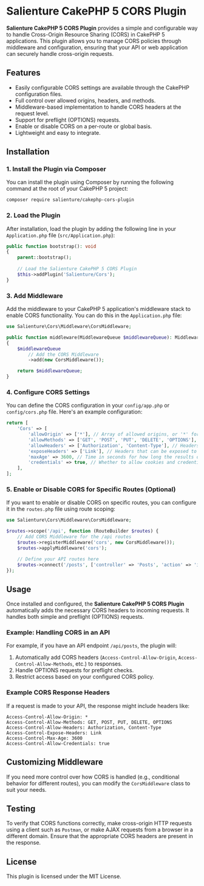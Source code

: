 
# Salienture CakePHP 5 CORS Plugin

**Salienture CakePHP 5 CORS Plugin** provides a simple and configurable way to handle Cross-Origin Resource Sharing (CORS) in CakePHP 5 applications. This plugin allows you to manage CORS policies through middleware and configuration, ensuring that your API or web application can securely handle cross-origin requests.

## Features

- Easily configurable CORS settings are available through the CakePHP configuration files.
- Full control over allowed origins, headers, and methods.
- Middleware-based implementation to handle CORS headers at the request level.
- Support for preflight (OPTIONS) requests.
- Enable or disable CORS on a per-route or global basis.
- Lightweight and easy to integrate.

## Installation

### 1. Install the Plugin via Composer

You can install the plugin using Composer by running the following command at the root of your CakePHP 5 project:

```bash
composer require salienture/cakephp-cors-plugin
```

### 2. Load the Plugin

After installation, load the plugin by adding the following line in your `Application.php` file (`src/Application.php`):

```php
public function bootstrap(): void
{
    parent::bootstrap();
    
    // Load the Salienture CakePHP 5 CORS Plugin
    $this->addPlugin('Salienture/Cors');
}
```

### 3. Add Middleware

Add the middleware to your CakePHP 5 application's middleware stack to enable CORS functionality. You can do this in the `Application.php` file:

```php
use Salienture\Cors\Middleware\CorsMiddleware;

public function middleware(MiddlewareQueue $middlewareQueue): MiddlewareQueue
{
    $middlewareQueue
        // Add the CORS Middleware
        ->add(new CorsMiddleware());

    return $middlewareQueue;
}
```

### 4. Configure CORS Settings

You can define the CORS configuration in your `config/app.php` or `config/cors.php` file. Here's an example configuration:

```php
return [
    'Cors' => [
        'allowOrigin' => ['*'], // Array of allowed origins, or '*' for all origins.
        'allowMethods' => ['GET', 'POST', 'PUT', 'DELETE', 'OPTIONS'], // HTTP methods to allow.
        'allowHeaders' => ['Authorization', 'Content-Type'], // Headers allowed in the request.
        'exposeHeaders' => ['Link'], // Headers that can be exposed to the browser.
        'maxAge' => 3600, // Time in seconds for how long the results of a preflight request can be cached.
        'credentials' => true, // Whether to allow cookies and credentials.
    ],
];
```

### 5. Enable or Disable CORS for Specific Routes (Optional)

If you want to enable or disable CORS on specific routes, you can configure it in the `routes.php` file using route scoping:

```php
use Salienture\Cors\Middleware\CorsMiddleware;

$routes->scope('/api', function (RouteBuilder $routes) {
    // Add CORS Middleware for the /api routes
    $routes->registerMiddleware('cors', new CorsMiddleware());
    $routes->applyMiddleware('cors');

    // Define your API routes here
    $routes->connect('/posts', ['controller' => 'Posts', 'action' => 'index']);
});
```

## Usage

Once installed and configured, the **Salienture CakePHP 5 CORS Plugin** automatically adds the necessary CORS headers to incoming requests. It handles both simple and preflight (OPTIONS) requests.

### Example: Handling CORS in an API

For example, if you have an API endpoint `/api/posts`, the plugin will:

1. Automatically add CORS headers (`Access-Control-Allow-Origin`, `Access-Control-Allow-Methods`, etc.) to responses.
2. Handle OPTIONS requests for preflight checks.
3. Restrict access based on your configured CORS policy.

### Example CORS Response Headers

If a request is made to your API, the response might include headers like:

```
Access-Control-Allow-Origin: *
Access-Control-Allow-Methods: GET, POST, PUT, DELETE, OPTIONS
Access-Control-Allow-Headers: Authorization, Content-Type
Access-Control-Expose-Headers: Link
Access-Control-Max-Age: 3600
Access-Control-Allow-Credentials: true
```

## Customizing Middleware

If you need more control over how CORS is handled (e.g., conditional behavior for different routes), you can modify the `CorsMiddleware` class to suit your needs.

## Testing

To verify that CORS functions correctly, make cross-origin HTTP requests using a client such as `Postman`, or make AJAX requests from a browser in a different domain. Ensure that the appropriate CORS headers are present in the response.

## License

This plugin is licensed under the MIT License.
